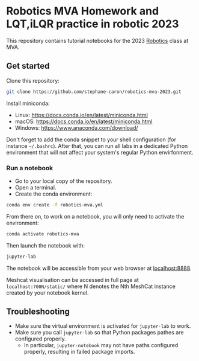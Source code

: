 # Robotics MVA Homework and LQT,iLQR practice in robotic 2023

This repository contains tutorial notebooks for the 2023 [Robotics](https://www.master-mva.com/cours/robotics/) class at MVA.

## Get started

Clone this repository:

```bash
git clone https://github.com/stephane-caron/robotics-mva-2023.git
```

Install miniconda:

- Linux: https://docs.conda.io/en/latest/miniconda.html
- macOS: https://docs.conda.io/en/latest/miniconda.html
- Windows: https://www.anaconda.com/download/

Don't forget to add the conda snippet to your shell configuration (for instance ``~/.bashrc``). After that, you can run all labs in a dedicated Python environment that will not affect your system's regular Python envirfonment.

### Run a notebook

- Go to your local copy of the repository.
- Open a terminal.
- Create the conda environment:

```bash
conda env create -f robotics-mva.yml
```

From there on, to work on a notebook, you will only need to activate the environment:

```bash
conda activate robotics-mva
```

Then launch the notebook with:

```bash
jupyter-lab
```

The notebook will be accessible from your web browser at [localhost:8888](http://localhost:8888).

Meshcat visualisation can be accessed in full page at `localhost:700N/static/` where N denotes the Nth MeshCat instance created by your notebook kernel.

## Troubleshooting

- Make sure the virtual environment is activated for ``jupyter-lab`` to work.
- Make sure you call ``jupyter-lab`` so that Python packages pathes are configured properly.
    - In particular, ``jupyter-notebook`` may not have paths configured properly, resulting in failed package imports.
